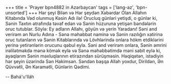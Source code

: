 +++
title = 'Prayer bpn4882 in Azərbaycan'
tags = ['lang-az', 'bpn-unsorted']
+++
Hər şeyi Bilən və Hər şeydən Xəbərdar Olan Allahın Kitabında Vəd olunmuş Kəsin Adı ilə! Orucluq günləri yetişdi, o günlər ki, Sənin Taxtın ətrafında təvaf edən və Sənin hüzuruna yetişən bəndələrin oruc tutublar. Söylə: Ey adların Allahı, göyün və yerin Yaradanı! Səni and verirəm ən Nurlu Adına - Sənə məhəbbət naminə və Sənin razılığın xatirinə oruc tutanların və Sənin Kitablarında və Lövhlərində onlara hökm etdiklərini yerinə yetirənlərin orucunu qəbul eylə. Səni and verirəm onlara, Sənin əmrini irəlilətməkdə mənə kömək eylə və Sənə məhəbbətimdə məni sabit eylə ki, ayaqlarım Sənin məxluqlarının etirazından sürüşməsin. Həqiqətən, istədiyin hər şeyin üzərində Sən Hakimsən. Səndən başqa Allah yoxdur, Dirildən, Ən Qüvvətli, Ən Kəramətli, Günlərin Qədimi.

-- Bahá'u'lláh
